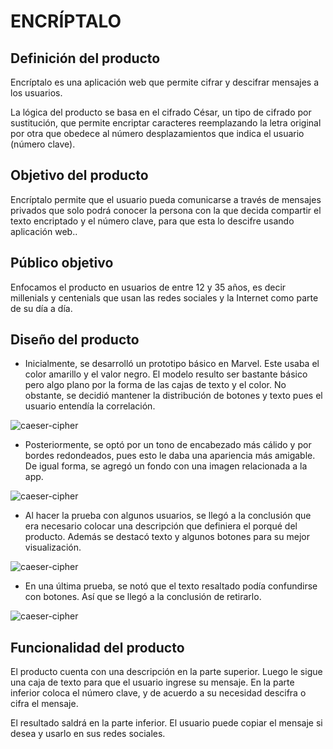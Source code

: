 # ENCRÍPTALO

## Definición del producto

Encríptalo es una aplicación web que permite cifrar y descifrar mensajes a los usuarios. 

La lógica del producto se basa en el cifrado César, un tipo de cifrado por sustitución, 
que permite encriptar caracteres reemplazando la letra original por otra que obedece al 
número desplazamientos que indica el usuario (número clave). 


## Objetivo del producto

Encríptalo permite que el usuario pueda comunicarse a través de mensajes privados que 
solo podrá conocer la persona con la que decida compartir el texto encriptado y el número
clave, para que esta lo descifre usando aplicación web..

## Público objetivo

Enfocamos el producto en usuarios de entre 12 y 35 años, es decir millenials 
y centenials que usan las redes sociales y la Internet como parte de su día a día.

## Diseño del producto

* Inicialmente, se desarrolló un prototipo básico en Marvel. Este usaba el color amarillo 
y el valor negro. El modelo resulto ser bastante básico pero algo plano por la forma de
 las cajas de texto y el color. No obstante, se decidió mantener la distribución de botones
  y texto pues el usuario entendía la correlación.
  
![caeser-cipher](https://imageshack.com/a/img922/1653/nidid9.png)

* Posteriormente, se optó por un tono de encabezado más cálido y por  bordes redondeados,
 pues esto le daba una apariencia más amigable. De igual forma, se agregó un fondo con una
imagen relacionada a la app.

![caeser-cipher](https://imageshack.com/a/img922/7707/YvNhq3.png)

* Al hacer la prueba con algunos usuarios, se llegó a la conclusión que era necesario colocar 
una descripción que definiera el porqué del producto. Además se destacó texto y algunos botones para
su mejor visualización.

![caeser-cipher](https://imageshack.com/a/img924/4268/lEZEVS.png)

* En una última prueba, se notó que el texto resaltado podía confundirse con botones. Así que se llegó a la conclusión de retirarlo.

![caeser-cipher](https://imageshack.com/a/img922/4246/4akOD4.png)

## Funcionalidad del producto

El producto cuenta con una descripción en la parte superior. Luego le sigue una caja de 
texto para que el usuario ingrese su mensaje. En la parte inferior coloca el número clave, 
y de acuerdo a su necesidad descifra o cifra  el mensaje.

El resultado saldrá en la parte inferior. El usuario puede copiar el mensaje si desea y usarlo
en sus redes sociales. 
